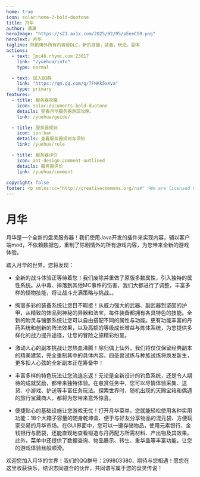 ```yaml
---
home: true
icon: solar:home-2-bold-duotone
title: 月华
author: 潇潇
heroImage: "https://s21.ax1x.com/2025/02/05/pEeeCG9.png"
heroText: 月华
tagline: 除剧情外所有内容皆DLC，新的技能，装备，玩法，副本
actions:
  - text: 🔗mc46.rhymc.com:23017
    link: "/yuehua/info"
    type: normal

  - text: 加入QQ群
    link: "https://qm.qq.com/q/7FNKk5xXva"
    type: primary
features:
  - title: 服务器攻略
    icon: solar:documents-bold-duotone
    details: 查看月华服务器游玩攻略。
    link: /yuehua/guide/

  - title: 服务器规则
    icon: ion:ban
    details: 查看服务器规则与须知
    link: /yuehua/rule

  - title: 服务器评价
    icon: ant-design:comment-outlined
    details: 服务器评价
    link: /yuehua/comment
  
copyright: false
footer: <p xmlns:cc="http://creativecommons.org/ns#" >We are licensed under <a href="http://creativecommons.org/licenses/by/4.0/?ref=chooser-v1" target="_blank" rel="license noopener noreferrer" style="display:inline-block;">CC BY 4.0<img style="height:22px!important;margin-left:3px;vertical-align:text-bottom;" src="https://mirrors.creativecommons.org/presskit/icons/cc.svg?ref=chooser-v1"><img style="height:22px!important;margin-left:3px;vertical-align:text-bottom;" src="https://mirrors.creativecommons.org/presskit/icons/by.svg?ref=chooser-v1"></a></p><br />网站所涉及的公司名称、商标、产品等均为其各自所有者的资产，仅供识别。涉及游戏内的剧情文本为MayorTW & 紅石口袋所有。<br />"Minecraft"以及"我的世界"为美国微软公司的商标 本站与微软公司没有从属关系。| © 2015 - 2023 3ON EM
---
```




# 月华

月华是一个全新的盘灵服务器！我们使用Java开发的插件来实现内容，辅以客户端mod，不依赖数据包，重制了除剧情外的所有游戏内容，为您带来全新的游戏体验。

踏入月华的世界，您将发现：

- 全新的战斗体验正等待着您！我们废除并重做了原版多数属性，引入独特的属性系统。从中毒、摔落到其他MC事件的伤害，我们大都进行了调整，丰富多样的怪物技能，将让战斗充满策略与挑战。。

- 绚丽多彩的装备系统让您目不暇接！从威力强大的武器、副武器到坚固的护甲，从精致的饰品到神秘的异器和法宝，每件装备都拥有各具特色的技能。全新的附灵与镶嵌系统让您可以自由搭配不同的属性与功能。更有功能丰富的丹药系统和创新的阵法效果，以及高额的等级成长增益与炼体系统，为您提供多样化的战力提升途径，让您的冒险之旅精彩纷呈。

- 激动人心的副本挑战让您热血沸腾！除归偶上仙外，我们将仅仅保留经典副本的精美建筑，完全重制其中的具体内容。四圣兽试炼与种族试炼将焕发新生，更多扣人心弦的全新副本正在筹备中！

- 丰富多样的特色玩法让您流连忘返！无论是全新设计的钓鱼系统，还是令人期待的成就奖励，都带来独特体验。在悬赏任务中，您可以尽情体验采集、送货、小游戏、护送等丰富任务玩法。探索世界时，随机出现的天赐宝箱和偶遇的旅行宝藏商人，都将为您带来意外惊喜。

- 便捷贴心的基础设施让您游戏无忧！打开月华菜单，您就能轻松使用各种实用功能：18个大箱子容量的随身乾坤盒、便于与好友分享物品的混元袋、方便玩家交易的月华市场。在GUI界面中，您可以一键存储物品，使用元素银行、金钱银行与箭袋，还能直观地查看锻造与丹药配方所需材料、产出物及其效果。此外，菜单中还提供了数据查询、物品展示、转生、重华晶等丰富功能，让您的游戏体验丝般顺滑。

欢迎您加入月华的世界！我们的QQ群号：299803380，期待与您相遇！愿您在这里收获快乐，结识志同道合的伙伴，共同谱写属于您的盘灵传说！

